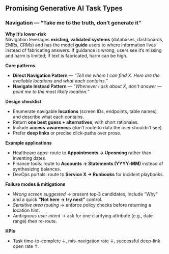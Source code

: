 
## Promising Generative AI Task Types

### Navigation — “Take me to the truth, don’t generate it”
**Why it’s lower-risk**  
Navigation leverages **existing, validated systems** (databases, dashboards, EMRs, CRMs) and has the model **guide** users to where information lives instead of fabricating answers. If guidance is wrong, users see it’s missing and harm is limited; if text is fabricated, harm can be high.

**Core patterns**
- **Direct Navigation Pattern** — *“Tell me where I can find X. Here are the available locations and what each contains.”*  
- **Navigate Instead Pattern** — *“Whenever I ask about X, don’t answer — point me to the most likely location.”*

**Design checklist**
- Enumerate navigable **locations** (screen IDs, endpoints, table names) and describe what each contains.  
- Return **one best guess + alternatives**, with short rationales.  
- Include **access-awareness** (don’t route to data the user shouldn’t see).  
- Prefer **deep links** or precise click-paths over prose.

**Example applications**
- Healthcare apps: route to **Appointments → Upcoming** rather than inventing dates.  
- Finance tools: route to **Accounts → Statements (YYYY‑MM)** instead of synthesizing balances.  
- DevOps portals: route to **Service X → Runbooks** for incident playbooks.

**Failure modes & mitigations**
- *Wrong screen suggested* → present top‑3 candidates, include “Why” and a quick **“Not here → try next”** control.  
- *Sensitive area routing* → enforce policy checks before returning a location hint.  
- *Ambiguous user intent* → ask for one clarifying attribute (e.g., date range) then re-route.

**KPIs**
- Task time-to-complete ↓, mis-navigation rate ↓, successful deep-link open rate ↑.
